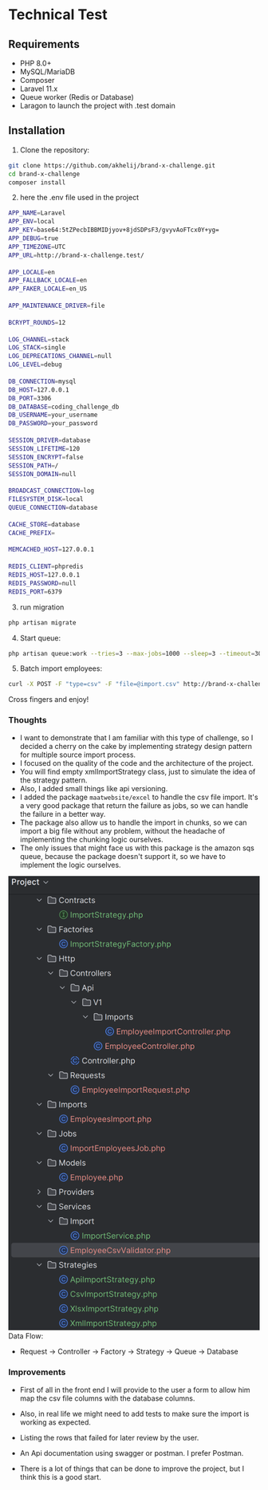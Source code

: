 
# Technical Test

## Requirements

- PHP 8.0+
- MySQL/MariaDB
- Composer
- Laravel 11.x
- Queue worker (Redis or Database)
- Laragon to launch the project with .test domain

## Installation

1. Clone the repository:
```bash
git clone https://github.com/akhelij/brand-x-challenge.git
cd brand-x-challenge
composer install
```
 2. here the .env file used in the project 
```bash
APP_NAME=Laravel
APP_ENV=local
APP_KEY=base64:5tZPecbIBBMIDjyov+8jdSDPsF3/gvyvAoFTcx0Y+yg=
APP_DEBUG=true
APP_TIMEZONE=UTC
APP_URL=http://brand-x-challenge.test/

APP_LOCALE=en
APP_FALLBACK_LOCALE=en
APP_FAKER_LOCALE=en_US

APP_MAINTENANCE_DRIVER=file

BCRYPT_ROUNDS=12

LOG_CHANNEL=stack
LOG_STACK=single
LOG_DEPRECATIONS_CHANNEL=null
LOG_LEVEL=debug

DB_CONNECTION=mysql
DB_HOST=127.0.0.1
DB_PORT=3306
DB_DATABASE=coding_challenge_db
DB_USERNAME=your_username
DB_PASSWORD=your_password

SESSION_DRIVER=database
SESSION_LIFETIME=120
SESSION_ENCRYPT=false
SESSION_PATH=/
SESSION_DOMAIN=null

BROADCAST_CONNECTION=log
FILESYSTEM_DISK=local
QUEUE_CONNECTION=database

CACHE_STORE=database
CACHE_PREFIX=

MEMCACHED_HOST=127.0.0.1

REDIS_CLIENT=phpredis
REDIS_HOST=127.0.0.1
REDIS_PASSWORD=null
REDIS_PORT=6379
```
3. run migration
```bash
php artisan migrate
```

4. Start queue:
```bash
php artisan queue:work --tries=3 --max-jobs=1000 --sleep=3 --timeout=300
```

5. Batch import employees:
```bash
curl -X POST -F "type=csv" -F "file=@import.csv" http://brand-x-challenge.test/api/v1/employee
```

Cross fingers and enjoy!

### Thoughts

- I want to demonstrate that I am familiar with this type of challenge, so I decided a cherry on the cake by implementing strategy design pattern for multiple source import process.
- I focused on the quality of the code and the architecture of the project.
- You will find empty xmlImportStrategy class, just to simulate the idea of the strategy pattern.
- Also, I added small things like api versioning.
- I added the package `maatwebsite/excel` to handle the csv file import. It's a very good package that return the failure as jobs, so we can handle the failure in a better way.
- The package also allow us to handle the import in chunks, so we can import a big file without any problem, without the headache of implementing the chunking logic ourselves.
- The only issues that might face us with this package is the amazon sqs queue, because the package doesn't support it, so we have to implement the logic ourselves.

![Architecture Diagram](architecture.png)
Data Flow:
- Request → Controller → Factory → Strategy → Queue → Database

### Improvements
- First of all in the front end I will provide to the user a form to allow him map the csv file columns with the database columns.

- Also, in real life we might need to add tests to make sure the import is working as expected.
- Listing the rows that failed for later review by the user.
- An Api documentation using swagger or postman. I prefer Postman.

- There is a lot of things that can be done to improve the project, but I think this is a good start.
#
